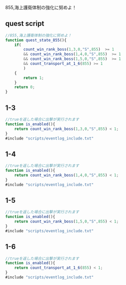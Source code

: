 855,海上護衛体制の強化に努めよ！

## quest script
``` javascript
//855,海上護衛体制の強化に努めよ！
function quest_state_855(){
	if(
		count_win_rank_boss(1,3,0,"S",855)  >= 1
		&& count_win_rank_boss(1,4,0,"S",855)  >= 1
		&& count_win_rank_boss(1,5,0,"S",855)  >= 1
		&& count_transport_at_1_6(855) >= 1
		)
	{
		return 1;
	}
	return 0;
}
```

## 1-3
``` javascript
//trueを返した場合に出撃が実行されます
function is_enabled(){
	return count_win_rank_boss(1,3,0,"S",855) < 1;
}
#include "scripts/eventlog_include.txt"
```


## 1-4
``` javascript
//trueを返した場合に出撃が実行されます
function is_enabled(){
	return count_win_rank_boss(1,4,0,"S",855) < 1;
}
#include "scripts/eventlog_include.txt"
```

## 1-5
``` javascript
//trueを返した場合に出撃が実行されます
function is_enabled(){
	return count_win_rank_boss(1,5,0,"S",855) < 1;
}
#include "scripts/eventlog_include.txt"
```

## 1-6
``` javascript
//trueを返した場合に出撃が実行されます
function is_enabled(){
	return count_transport_at_1_6(855) < 1;
}
#include "scripts/eventlog_include.txt"
```
